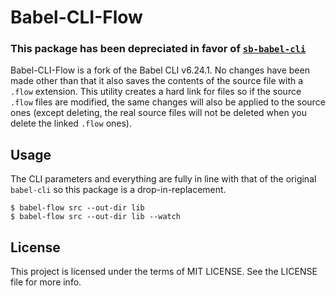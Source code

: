 # Babel-CLI-Flow

### This package has been depreciated in favor of [`sb-babel-cli`](https://www.npmjs.com/package/sb-babel-cli)

Babel-CLI-Flow is a fork of the Babel CLI v6.24.1. No changes have been made other than that it also saves the contents of the source file with a `.flow` extension. This utility creates a hard link for files so if the source `.flow` files are modified, the same changes will also be applied to the source ones (except deleting, the real source files will not be deleted when you delete the linked `.flow` ones).

## Usage

The CLI parameters and everything are fully in line with that of the original `babel-cli` so this package is a drop-in-replacement.

```
$ babel-flow src --out-dir lib
$ babel-flow src --out-dir lib --watch
```

## License

This project is licensed under the terms of MIT LICENSE. See the LICENSE file for more info.
